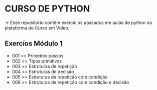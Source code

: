 # CURSO DE PYTHON

-> Esse repositório contém exercícios passados em aulas de python na plataforma do Curso em Vídeo.

## Exercíos Módulo 1

* 001 >> Primeiros passos
* 002 >> Tipos primitivos
* 003 >> Estruturas de repetição
* 004 >> Estruturas de decisão
* 005 >> Estruturas de repetição com condição
* 006 >> Estruturas de repetição com condição e decisão
